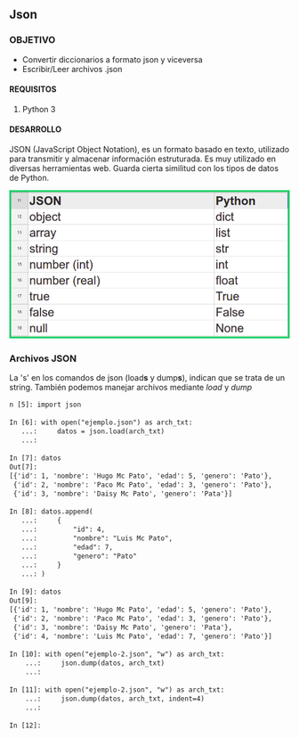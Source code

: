 ## Json

### OBJETIVO

- Convertir diccionarios a formato json y viceversa
- Escribir/Leer archivos .json

#### REQUISITOS

1. Python 3

#### DESARROLLO
JSON (JavaScript Object Notation), es un formato basado en texto, utilizado para transmitir y almacenar información estruturada. Es muy utilizado en diversas herramientas web. Guarda cierta similitud con los tipos de datos de Python.

![Equivalencias](./elementos.png)

### Archivos JSON

La 's' en los comandos de json (load**s** y dump**s**), indican que se trata de un string. También podemos manejar archivos mediante *load* y *dump*

```
n [5]: import json

In [6]: with open("ejemplo.json") as arch_txt:
   ...:     datos = json.load(arch_txt)
   ...: 

In [7]: datos
Out[7]: 
[{'id': 1, 'nombre': 'Hugo Mc Pato', 'edad': 5, 'genero': 'Pato'},
 {'id': 2, 'nombre': 'Paco Mc Pato', 'edad': 3, 'genero': 'Pato'},
 {'id': 3, 'nombre': 'Daisy Mc Pato', 'genero': 'Pata'}]

In [8]: datos.append(
   ...:     {
   ...:         "id": 4,
   ...:         "nombre": "Luis Mc Pato",
   ...:         "edad": 7,
   ...:         "genero": "Pato"
   ...:     }
   ...: )

In [9]: datos
Out[9]: 
[{'id': 1, 'nombre': 'Hugo Mc Pato', 'edad': 5, 'genero': 'Pato'},
 {'id': 2, 'nombre': 'Paco Mc Pato', 'edad': 3, 'genero': 'Pato'},
 {'id': 3, 'nombre': 'Daisy Mc Pato', 'genero': 'Pata'},
 {'id': 4, 'nombre': 'Luis Mc Pato', 'edad': 7, 'genero': 'Pato'}]

In [10]: with open("ejemplo-2.json", "w") as arch_txt:
    ...:     json.dump(datos, arch_txt)
    ...: 

In [11]: with open("ejemplo-2.json", "w") as arch_txt:
    ...:     json.dump(datos, arch_txt, indent=4)
    ...: 

In [12]: 
```
